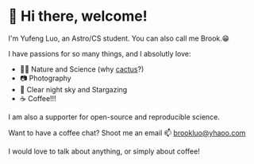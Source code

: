 #  :wave: Hi there, welcome!

I'm Yufeng Luo, an Astro/CS student. You can also call me Brook.:grin:

I have passions for so many things, and I absolutly love:
- :cactus::bulb: Nature and Science (why [cactus](http://www.cactuscode.org)?)
- :camera: Photography
- :telescope: Clear night sky and Stargazing
- :coffee: Coffee!!!

I am also a supporter for open-source and reproducible science. 

Want to have a coffee chat? Shoot me an email :mailbox: <brookluo@yhaoo.com>

I would love to talk about anything, or simply about coffee!
